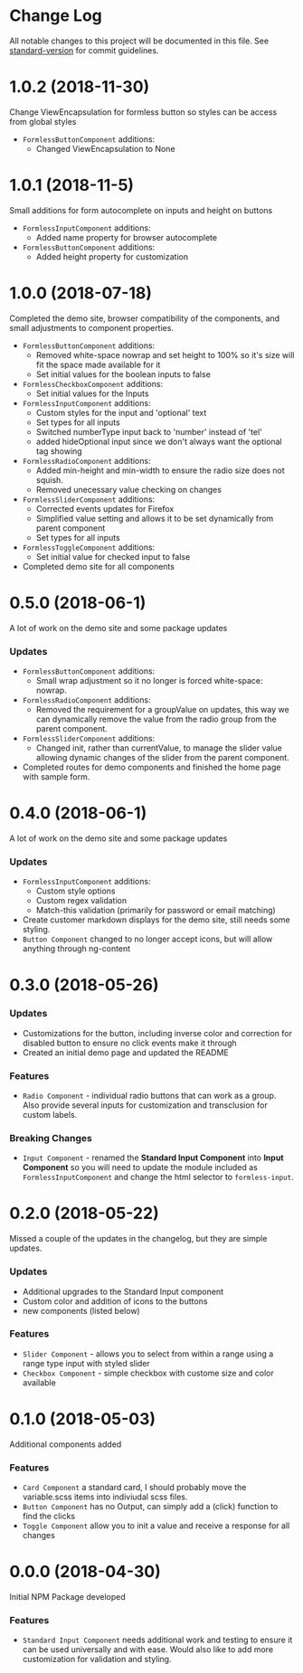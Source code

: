# Change Log

All notable changes to this project will be documented in this file. See [standard-version](https://github.com/conventional-changelog/standard-version) for commit guidelines.

# 1.0.2 (2018-11-30)

Change ViewEncapsulation for formless button so styles can be access from global styles

* `FormlessButtonComponent` additions:
  * Changed ViewEncapsulation to None

# 1.0.1 (2018-11-5)

Small additions for form autocomplete on inputs and height on buttons

* `FormlessInputComponent` additions:
  * Added name property for browser autocomplete
* `FormlessButtonComponent` additions:
  * Added height property for customization

# 1.0.0 (2018-07-18)

Completed the demo site, browser compatibility of the components, and small adjustments to component properties.

* `FormlessButtonComponent` additions:
  * Removed white-space nowrap and set height to 100% so it's size will fit the space made available for it
  * Set initial values for the boolean inputs to false
* `FormlessCheckboxComponent` additions:
  * Set initial values for the Inputs
* `FormlessInputComponent` additions:
  * Custom styles for the input and 'optional' text
  * Set types for all inputs
  * Switched numberType input back to 'number' instead of 'tel'
  * added hideOptional input since we don't always want the optional tag showing
* `FormlessRadioComponent` additions:
  * Added min-height and min-width to ensure the radio size does not squish.
  * Removed unecessary value checking on changes
* `FormlessSliderComponent` additions:
  * Corrected events updates for Firefox
  * Simplified value setting and allows it to be set dynamically from parent component
  * Set types for all inputs
* `FormlessToggleComponent` additions:
  * Set initial value for checked input to false
* Completed demo site for all components

# 0.5.0 (2018-06-1)

A lot of work on the demo site and some package updates

### Updates

* `FormlessButtonComponent` additions:
  * Small wrap adjustment so it no longer is forced white-space: nowrap.
* `FormlessRadioComponent` additions:
  * Removed the requirement for a groupValue on updates, this way we can dynamically remove the value from the radio group from the parent component.
* `FormlessSliderComponent` additions:
  * Changed init, rather than currentValue, to manage the slider value allowing dynamic changes of the slider from the parent component.
* Completed routes for demo components and finished the home page with sample form.

# 0.4.0 (2018-06-1)

A lot of work on the demo site and some package updates

### Updates

* `FormlessInputComponent` additions:
  * Custom style options
  * Custom regex validation
  * Match-this validation (primarily for password or email matching)
* Create customer markdown displays for the demo site, still needs some styling.
* `Button Component` changed to no longer accept icons, but will allow anything through ng-content

# 0.3.0 (2018-05-26)

### Updates

* Customizations for the button, including inverse color and correction for disabled button to ensure no click events make it through
* Created an initial demo page and updated the README

### Features

* `Radio Component` - individual radio buttons that can work as a group. Also provide several inputs for customization and transclusion for custom labels.

### Breaking Changes

* `Input Component` - renamed the **Standard Input Component** into **Input Component** so you will need to update the module included as `FormlessInputComponent` and change the html selector to `formless-input`.

# 0.2.0 (2018-05-22)

Missed a couple of the updates in the changelog, but they are simple updates.

### Updates

* Additional upgrades to the Standard Input component
* Custom color and addition of icons to the buttons
* new components (listed below)

### Features

* `Slider Component` - allows you to select from within a range using a range type input with styled slider
* `Checkbox Component` - simple checkbox with custome size and color available

# 0.1.0 (2018-05-03)

Additional components added

### Features

* `Card Component` a standard card, I should probably move the variable.scss items into indiviudal scss files.
* `Button Component` has no Output, can simply add a (click) function to find the clicks
* `Toggle Component` allow you to init a value and receive a response for all changes

# 0.0.0 (2018-04-30)

Initial NPM Package developed

### Features

* `Standard Input Component` needs additional work and testing to ensure it can be used universally and with ease. Would also like to add more customization for validation and styling.

